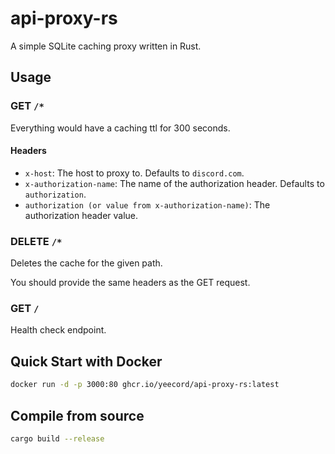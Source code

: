 # api-proxy-rs

A simple SQLite caching proxy written in Rust.

## Usage

### GET `/*`

Everything would have a caching ttl for 300 seconds.

#### Headers

- `x-host`: The host to proxy to. Defaults to `discord.com`.
- `x-authorization-name`: The name of the authorization header. Defaults to `authorization`.
- `authorization (or value from x-authorization-name)`: The authorization header value.

### DELETE `/*`

Deletes the cache for the given path.

You should provide the same headers as the GET request.

### GET `/`

Health check endpoint.


## Quick Start with Docker

```sh
docker run -d -p 3000:80 ghcr.io/yeecord/api-proxy-rs:latest
```

## Compile from source

```sh
cargo build --release
```

